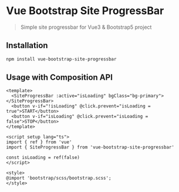 # Vue Bootstrap Site ProgressBar

> Simple site progressbar for Vue3 & Bootstrap5 project

## Installation

```bash
npm install vue-bootstrap-site-progressbar
```

## Usage with Composition API

```vue
<template>
  <SiteProgressBar :active="isLoading" bgClass="bg-primary"></SiteProgressBar>
  <button v-if="!isLoading" @click.prevent="isLoading = true">START</button>
  <button v-if="isLoading" @click.prevent="isLoading = false">STOP</button>
</template>

<script setup lang="ts">
import { ref } from 'vue'
import { SiteProgressBar } from 'vue-bootstrap-site-progressbar'

const isLoading = ref(false)
</script>

<style>
@import 'bootstrap/scss/bootstrap.scss';
</style>
```
